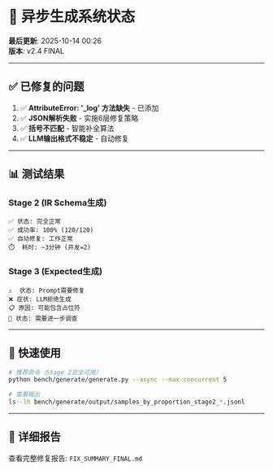# 🎉 异步生成系统状态

**最后更新**: 2025-10-14 00:26  
**版本**: v2.4 FINAL

---

## ✅ 已修复的问题

1. ✅ **AttributeError: '_log' 方法缺失** - 已添加
2. ✅ **JSON解析失败** - 实施6层修复策略
3. ✅ **括号不匹配** - 智能补全算法
4. ✅ **LLM输出格式不稳定** - 自动修复

---

## 📊 测试结果

### Stage 2 (IR Schema生成)
```
✅ 状态: 完全正常
✅ 成功率: 100% (120/120)
✅ 自动修复: 工作正常
⏱️  耗时: ~3分钟 (并发=2)
```

### Stage 3 (Expected生成)
```
⚠️  状态: Prompt需要修复
❌ 症状: LLM拒绝生成
📋 原因: 可能包含占位符
🔧 状态: 需要进一步调查
```

---

## 🚀 快速使用

```bash
# 推荐命令（Stage 2完全可用）
python bench/generate/generate.py --async --max-concurrent 5

# 查看输出
ls -lh bench/generate/output/samples_by_proportion_stage2_*.jsonl
```

---

## 📝 详细报告

查看完整修复报告: `FIX_SUMMARY_FINAL.md`

